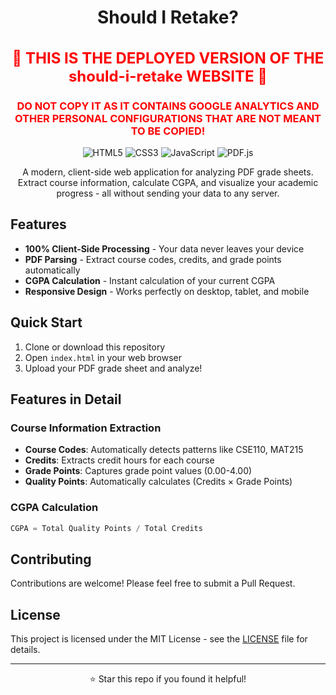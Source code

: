 <div align="center">

# Should I Retake?
<div align="center">
<h2 style="color: red; font-size: 24px;">
🚨 THIS IS THE DEPLOYED VERSION OF THE should-i-retake WEBSITE 🚨
</h2>
<h3 style="color: red;">
DO NOT COPY IT AS IT CONTAINS GOOGLE ANALYTICS AND OTHER PERSONAL CONFIGURATIONS THAT ARE NOT MEANT TO BE COPIED!
</h3>
</div>

![HTML5](https://img.shields.io/badge/HTML5-E34F26?style=flat-square&logo=html5&logoColor=white)
![CSS3](https://img.shields.io/badge/CSS3-1572B6?style=flat-square&logo=css3&logoColor=white)
![JavaScript](https://img.shields.io/badge/JavaScript-F7DF1E?style=flat-square&logo=javascript&logoColor=black)
![PDF.js](https://img.shields.io/badge/PDF.js-00539F?style=flat-square&logo=pdf&logoColor=white)

A modern, client-side web application for analyzing PDF grade sheets. Extract course information, calculate CGPA, and visualize your academic progress - all without sending your data to any server.

</div>

## Features

- **100% Client-Side Processing** - Your data never leaves your device
- **PDF Parsing** - Extract course codes, credits, and grade points automatically
- **CGPA Calculation** - Instant calculation of your current CGPA
- **Responsive Design** - Works perfectly on desktop, tablet, and mobile

## Quick Start

1. Clone or download this repository
2. Open `index.html` in your web browser
3. Upload your PDF grade sheet and analyze!


## Features in Detail

### Course Information Extraction
- **Course Codes**: Automatically detects patterns like CSE110, MAT215
- **Credits**: Extracts credit hours for each course
- **Grade Points**: Captures grade point values (0.00-4.00)
- **Quality Points**: Automatically calculates (Credits × Grade Points)

### CGPA Calculation
```javascript
CGPA = Total Quality Points / Total Credits
```


## Contributing

Contributions are welcome! Please feel free to submit a Pull Request.

## License

This project is licensed under the MIT License - see the [LICENSE](LICENSE) file for details.

---

<div align="center">
  <p>⭐ Star this repo if you found it helpful!</p>
</div>
